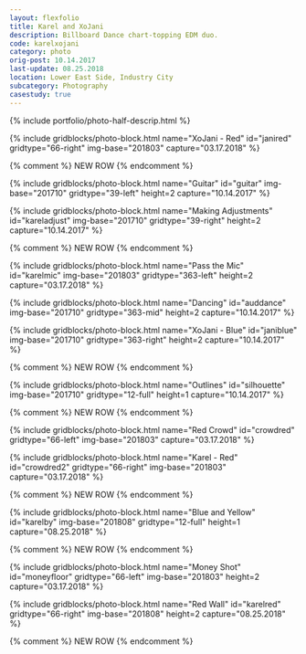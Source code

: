 ```yaml
---
layout: flexfolio
title: Karel and XoJani
description: Billboard Dance chart-topping EDM duo.
code: karelxojani
category: photo
orig-post: 10.14.2017
last-update: 08.25.2018
location: Lower East Side, Industry City
subcategory: Photography
casestudy: true
---
```


{% include portfolio/photo-half-descrip.html %}

{% include gridblocks/photo-block.html
      name="XoJani - Red"
      id="janired"
      gridtype="66-right"
      img-base="201803"
      capture="03.17.2018" %}

{% comment %} NEW ROW {% endcomment %}

{% include gridblocks/photo-block.html
      name="Guitar"
      id="guitar"
      img-base="201710"
      gridtype="39-left"
      height=2
      capture="10.14.2017" %}

{% include gridblocks/photo-block.html
      name="Making Adjustments"
      id="kareladjust"
      img-base="201710"
      gridtype="39-right"
      height=2
      capture="10.14.2017" %}

{% comment %} NEW ROW {% endcomment %}

{% include gridblocks/photo-block.html
      name="Pass the Mic"
      id="karelmic"
      img-base="201803"
      gridtype="363-left"
      height=2
      capture="03.17.2018" %}

{% include gridblocks/photo-block.html
      name="Dancing"
      id="auddance"
      img-base="201710"
      gridtype="363-mid"
      height=2
      capture="10.14.2017" %}

{% include gridblocks/photo-block.html
      name="XoJani - Blue"
      id="janiblue"
      img-base="201710"
      gridtype="363-right"
      height=2
      capture="10.14.2017" %}

{% comment %} NEW ROW {% endcomment %}

{% include gridblocks/photo-block.html
      name="Outlines"
      id="silhouette"
      img-base="201710"
      gridtype="12-full"
      height=1
      capture="10.14.2017" %}

{% comment %} NEW ROW {% endcomment %}

{% include gridblocks/photo-block.html
      name="Red Crowd"
      id="crowdred"
      gridtype="66-left"
      img-base="201803"
      capture="03.17.2018" %}

{% include gridblocks/photo-block.html
      name="Karel - Red"
      id="crowdred2"
      gridtype="66-right"
      img-base="201803"
      capture="03.17.2018" %}

{% comment %} NEW ROW {% endcomment %}

{% include gridblocks/photo-block.html
      name="Blue and Yellow"
      id="karelby"
      img-base="201808"
      gridtype="12-full"
      height=1
      capture="08.25.2018" %}

{% comment %} NEW ROW {% endcomment %}

{% include gridblocks/photo-block.html
      name="Money Shot"
      id="moneyfloor"
      gridtype="66-left"
      img-base="201803"
      height=2
      capture="03.17.2018" %}

{% include gridblocks/photo-block.html
      name="Red Wall"
      id="karelred"
      gridtype="66-right"
      img-base="201808"
      height=2
      capture="08.25.2018" %}

{% comment %} NEW ROW {% endcomment %}